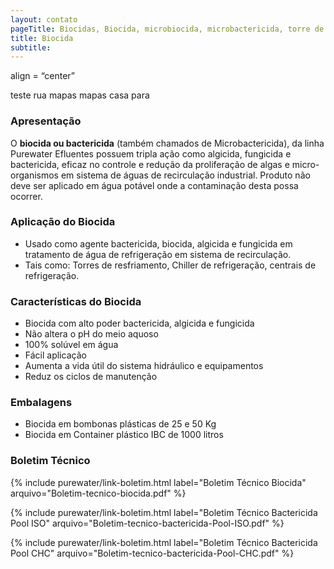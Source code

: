 ```yaml
---
layout: contato
pageTitle: Biocidas, Biocida, microbiocida, microbactericida, torre de resfriamento, tratamento de esgoto, 
title: Biocida
subtitle:
---
```

<div> align = “center”
<p> teste rua mapas mapas casa para </p>

### Apresentação
O **biocida ou bactericida** (também chamados de Microbactericida), da linha Purewater Efluentes possuem tripla ação como algicida, fungicida e bactericida, eficaz no controle e redução da proliferação de algas e micro-organismos em sistema de águas de recirculação industrial.
Produto não deve ser aplicado em água potável onde a contaminação desta possa ocorrer. 

### Aplicação do Biocida

- Usado como agente bactericida, biocida, algicida e fungicida em tratamento de água de refrigeração em sistema de recirculação.
- Tais como: Torres de resfriamento, Chiller de refrigeração, centrais de refrigeração.

### Características do Biocida

- Biocida com alto poder bactericida, algicida e fungicida
- Não altera o pH do meio aquoso
- 100% solúvel em água
- Fácil aplicação
- Aumenta a vida útil do sistema hidráulico e equipamentos
- Reduz os ciclos de manutenção

### Embalagens

- Biocida em bombonas plásticas de 25 e 50 Kg
- Biocida em Container plástico IBC de 1000 litros

### Boletim Técnico

{% include purewater/link-boletim.html 
   label="Boletim Técnico Biocida" 
   arquivo="Boletim-tecnico-biocida.pdf" %}

{% include purewater/link-boletim.html 
   label="Boletim Técnico Bactericida Pool ISO" 
   arquivo="Boletim-tecnico-bactericida-Pool-ISO.pdf" %}

{% include purewater/link-boletim.html 
   label="Boletim Técnico Bactericida Pool CHC" 
   arquivo="Boletim-tecnico-bactericida-Pool-CHC.pdf" %}
